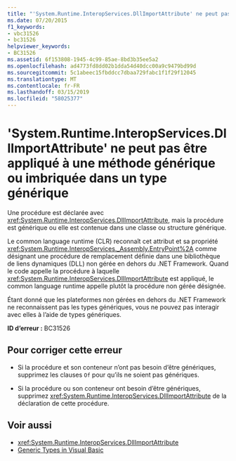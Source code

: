 ```yaml
---
title: "'System.Runtime.InteropServices.DllImportAttribute' ne peut pas être appliqué à une méthode générique ou imbriquée dans un type générique"
ms.date: 07/20/2015
f1_keywords:
- vbc31526
- bc31526
helpviewer_keywords:
- BC31526
ms.assetid: 6f153808-1945-4c99-85ae-8bd3b35ee5a2
ms.openlocfilehash: ad4773fd8dd02b1dda54d40dcc00a9c9479bd99d
ms.sourcegitcommit: 5c1abeec15fbddcc7dbaa729fabc1f1f29f12045
ms.translationtype: MT
ms.contentlocale: fr-FR
ms.lasthandoff: 03/15/2019
ms.locfileid: "58025377"
---
```

# <a name="systemruntimeinteropservicesdllimportattribute-cannot-be-applied-to-a-method-that-is-generic-or-nested-in-a-generic-type"></a>'System.Runtime.InteropServices.DllImportAttribute' ne peut pas être appliqué à une méthode générique ou imbriquée dans un type générique
Une procédure est déclarée avec <xref:System.Runtime.InteropServices.DllImportAttribute>, mais la procédure est générique ou elle est contenue dans une classe ou structure générique.  
  
 Le common language runtime (CLR) reconnaît cet attribut et sa propriété <xref:System.Runtime.InteropServices._Assembly.EntryPoint%2A> comme désignant une procédure de remplacement définie dans une bibliothèque de liens dynamiques (DLL) non gérée en dehors du .NET Framework. Quand le code appelle la procédure à laquelle <xref:System.Runtime.InteropServices.DllImportAttribute> est appliqué, le common language runtime appelle plutôt la procédure non gérée désignée.  
  
 Étant donné que les plateformes non gérées en dehors du .NET Framework ne reconnaissent pas les types génériques, vous ne pouvez pas interagir avec elles à l’aide de types génériques.  
  
 **ID d’erreur :** BC31526  
  
## <a name="to-correct-this-error"></a>Pour corriger cette erreur  
  
-   Si la procédure et son conteneur n’ont pas besoin d’être génériques, supprimez les clauses `Of` pour qu’ils ne soient pas génériques.  
  
-   Si la procédure ou son conteneur ont besoin d’être génériques, supprimez <xref:System.Runtime.InteropServices.DllImportAttribute> de la déclaration de cette procédure.  
  
## <a name="see-also"></a>Voir aussi

- <xref:System.Runtime.InteropServices.DllImportAttribute>
- [Generic Types in Visual Basic](../../visual-basic/programming-guide/language-features/data-types/generic-types.md)
